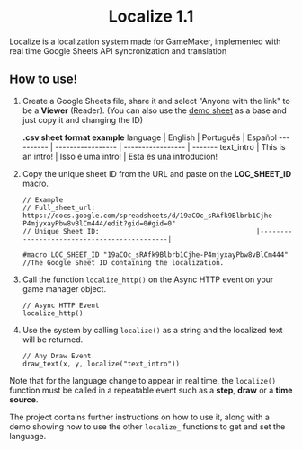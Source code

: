<h1 align="center">Localize 1.1</h1>
Localize is a localization system made for GameMaker, implemented with real time Google Sheets API syncronization and translation

## How to use!

1. Create a Google Sheets file, share it and select "Anyone with the link" to be a **Viewer** (Reader).
   (You can also use the [demo sheet](https://docs.google.com/spreadsheets/d/19aCOc_sRAfk9Blbrb1Cjhe-P4mjyxayPbw8vBlCm444/edit?gid=0#gid=0) as a base and just copy it and changing the ID)

   **.csv sheet format example**
   language   | English           | Português         | Español
   ---------- | ----------------- | ----------------- | -------
   text_intro | This is an intro! | Isso é uma intro! | Esta és una introducion!
   
3. Copy the unique sheet ID from the URL and paste on the **LOC_SHEET_ID** macro. 
   ```gml
   // Example
   // Full_sheet_url:  https://docs.google.com/spreadsheets/d/19aCOc_sRAfk9Blbrb1Cjhe-P4mjyxayPbw8vBlCm444/edit?gid=0#gid=0"
   // Unique Sheet ID:                                       |--------------------------------------------|

   #macro LOC_SHEET_ID "19aCOc_sRAfk9Blbrb1Cjhe-P4mjyxayPbw8vBlCm444"	//The Google Sheet ID containing the localization.
   ```
4. Call the function ```localize_http()``` on the Async HTTP event on your game manager object.
   ```gml
   // Async HTTP Event
   localize_http()
   ```
5. Use the system by calling ```localize()``` as a string and the localized text will be returned.
   ```gml
   // Any Draw Event
   draw_text(x, y, localize("text_intro"))
   ```
Note that for the language change to appear in real time, the ```localize()``` function must be called in a repeatable event such as a **step**, **draw** or a **time source**.

The project contains further instructions on how to use it, along with a demo showing how to use the other ```localize_``` functions to get and set the language.
